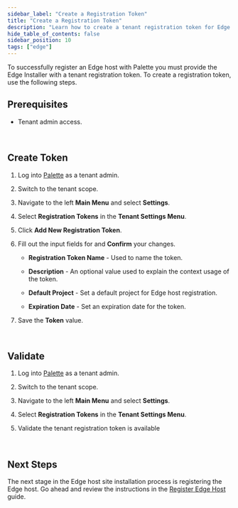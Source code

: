 ```yaml
---
sidebar_label: "Create a Registration Token"
title: "Create a Registration Token"
description: "Learn how to create a tenant registration token for Edge host registrations."
hide_table_of_contents: false
sidebar_position: 10
tags: ["edge"]
---
```



To successfully register an Edge host with Palette you must provide the Edge Installer with a tenant registration token. To create a registration token, use the following steps.


## Prerequisites

- Tenant admin access.

<br />

## Create Token

1. Log into [Palette](https://console.spectrocloud.com) as a tenant admin.


2. Switch to the tenant scope.


3. Navigate to the left **Main Menu** and select **Settings**.


4. Select **Registration Tokens** in the **Tenant Settings Menu**.


5. Click **Add New Registration Token**.


6. Fill out the input fields for and **Confirm** your changes.

    - **Registration Token Name** - Used to name the token.

    - **Description** - An optional value used to explain the context usage of the token.

    - **Default Project** - Set a default project for Edge host registration.

    - **Expiration Date** - Set an expiration date for the token.




7. Save the **Token** value.

<br />

## Validate


1. Log into [Palette](https://console.spectrocloud.com) as a tenant admin.


2. Switch to the tenant scope.


3. Navigate to the left **Main Menu** and select **Settings**.


4. Select **Registration Tokens** in the **Tenant Settings Menu**.


5. Validate the tenant registration token is available

<br />

## Next Steps

The next stage in the Edge host site installation process is registering the Edge host. Go ahead and review the instructions in the [Register Edge Host](edge-host-registration.md) guide.